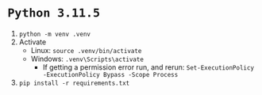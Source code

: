 # `Python 3.11.5`
1. `python -m venv .venv`
2. Activate
    - Linux: `source .venv/bin/activate`
    - Windows: `.venv\Scripts\activate`
        - If getting a permission error run, and rerun: `Set-ExecutionPolicy -ExecutionPolicy Bypass -Scope Process` 
3. `pip install -r requirements.txt`
